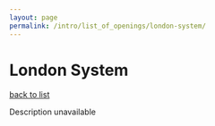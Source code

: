 ```yaml
---
layout: page
permalink: /intro/list_of_openings/london-system/
---
```


# London System

[back to list](..)

Description unavailable
